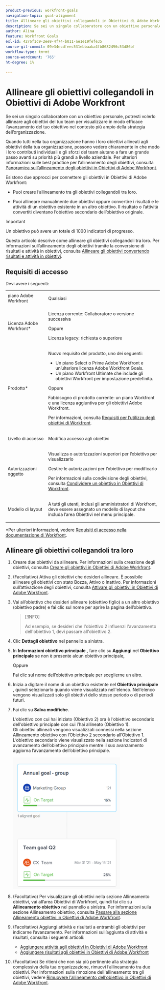 ```yaml
---
product-previous: workfront-goals
navigation-topic: goal-alignment
title: Allineare gli obiettivi collegandoli in Obiettivi di Adobe Workfront
description: Se sei un singolo collaboratore con un obiettivo personale, potresti volerlo allineare agli obiettivi del tuo team per visualizzare in modo efficace l’avanzamento del tuo obiettivo nel contesto più ampio della strategia dell’organizzazione.
author: Alina
feature: Workfront Goals
exl-id: 4276f1c9-2ee9-4f74-b011-ae1e19fefe35
source-git-commit: 09e34ecdfeec531ebbaaba4fb8682496c53d86bf
workflow-type: tm+mt
source-wordcount: '765'
ht-degree: 1%

---
```


# Allineare gli obiettivi collegandoli in Obiettivi di Adobe Workfront

Se sei un singolo collaboratore con un obiettivo personale, potresti volerlo allineare agli obiettivi del tuo team per visualizzare in modo efficace l’avanzamento del tuo obiettivo nel contesto più ampio della strategia dell’organizzazione.

Quando tutti nella tua organizzazione hanno i loro obiettivi allineati agli obiettivi della tua organizzazione, possono vedere chiaramente in che modo i loro contributi individuali e gli sforzi del team aiutano a fare un grande passo avanti su priorità più grandi a livello aziendale. Per ulteriori informazioni sulle best practice per l’allineamento degli obiettivi, consulta [Panoramica sull’allineamento degli obiettivi in Obiettivi di Adobe Workfront](../../workfront-goals/goal-alignment/goal-alignment-overview.md).

Esistono due approcci per connettere gli obiettivi in Obiettivi di Adobe Workfront:

* Puoi creare l’allineamento tra gli obiettivi collegandoli tra loro.

* Puoi allineare manualmente due obiettivi oppure convertire i risultati e le attività di un obiettivo esistente in un altro obiettivo. Il risultato o l’attività convertiti diventano l’obiettivo secondario dell’obiettivo originale.

>[!IMPORTANT]
>
>Un obiettivo può avere un totale di 1000 indicatori di progresso.

Questo articolo descrive come allineare gli obiettivi collegandoli tra loro. Per informazioni sull’allineamento degli obiettivi tramite la conversione di risultati e attività in obiettivi, consulta [Allineare gli obiettivi convertendo risultati e attività in obiettivi](../../workfront-goals/goal-alignment/align-goals-by-converting-results-activities.md).

## Requisiti di accesso

Devi avere i seguenti:

<table style="table-layout:auto">
<col>
</col>
<col>
</col>
<tbody>
 <tr>
 <td role="rowheader">piano Adobe Workfront</td>
 <td>
 <p>Qualsiasi</p>

</td>
 </tr>
 <tr>
 <td role="rowheader">Licenza Adobe Workfront*</td>
 <td>
 <p>Licenza corrente: Collaboratore o versione successiva</p>
 Oppure
 <p>Licenza legacy: richiesta o superiore</p> </td>
 </tr>
 <tr>
 <td role="rowheader">Prodotto*</td>
 <td>
 <p> Nuovo requisito del prodotto, uno dei seguenti: </p>
<ul>
<li>Un piano Select o Prime Adobe Workfront e un’ulteriore licenza Adobe Workfront Goals.</li>
<li>Un piano Workfront Ultimate che include gli obiettivi Workfront per impostazione predefinita. </li></ul>
 <p>Oppure</p>
 <p>Fabbisogno di prodotto corrente: un piano Workfront e una licenza aggiuntiva per gli obiettivi Adobe Workfront. </p> <p>Per informazioni, consulta <a href="../../workfront-goals/goal-management/access-needed-for-wf-goals.md" class="MCXref xref">Requisiti per l’utilizzo degli obiettivi di Workfront</a>. </p> </td>
 </tr>
 <tr>
 <td role="rowheader">Livello di accesso</td>
 <td> <p>Modifica accesso agli obiettivi</p> </td>
 </tr>
 <tr>
 <td role="rowheader">Autorizzazioni oggetto</td>
 <td>

<p>Visualizza o autorizzazioni superiori per l’obiettivo per visualizzarlo</p>
  <p>Gestire le autorizzazioni per l’obiettivo per modificarlo</p>
  <p>Per informazioni sulla condivisione degli obiettivi, consulta <a href="../../workfront-goals/workfront-goals-settings/share-a-goal.md" class="MCXref xref">Condividere un obiettivo in Obiettivi di Workfront</a>. </p>
   </td>
 </tr>
<tr>
   <td role="rowheader"><p>Modello di layout</p></td>
   <td> <p>A tutti gli utenti, inclusi gli amministratori di Workfront, deve essere assegnato un modello di layout che includa l’area Obiettivi nel menu principale. </p>  
</td>
  </tr>
</tbody>
</table>

*Per ulteriori informazioni, vedere [Requisiti di accesso nella documentazione di Workfront](/help/quicksilver/administration-and-setup/add-users/access-levels-and-object-permissions/access-level-requirements-in-documentation.md).

## Allineare gli obiettivi collegandoli tra loro

<!--
Aligning goals by connecting them differs depending on what environment you use. 

### Align goals by connecting them in the Production environment

1. Create two goals that you want to align. For information about creating goals, see [Create goals in Adobe Workfront Goals](../../workfront-goals/goal-management/create-goals.md).
1. (Optional) Activate the goals that you want to align. You can align goals that have a Draft, Active, or Inactive status. For information about activating goals, see [Activate goals in Adobe Workfront Goals](../../workfront-goals/goal-management/activate-goals.md).
1. Go to the goal that you want to align (child goal) to another goal (parent goal) and click its name to open the **Goal Details** panel.

   For example, if you want Goal 2 to influence the progress of Goal 1, you must go to Goal 2. 

1. Click **Align to another goal** in the upper-right corner of the right panel.

   ![](assets/align-to-another-goal-link-highlighted-350x128.png)

1. Start typing the name of an existing goal or the name of an owner in the **Align to another goal** field, then select it when it appears in the list. Only goals that are from the same or future periods display in the list. 
1. Click **Save**.

   The goal you started with (Goal 2) is now the child goal of the goal you aligned it with (Goal 1).   
   The aligned goals display connected in the Goal Alignment section with Goal 2 as secondary to Goal 1.

   ![](assets/goal-1-and-2-aligned-cards-350x427.png)

1. (Optional) To view the goals in the Goal Alignment section, do one of the following:

   * Click the Goal Alignment section in the left panel and find the goals by applying the correct filter. For information about filtering information in Workfront Goals, see [Filter information in Adobe Workfront Goals](../../workfront-goals/goal-management/filter-information-wf-goals.md).
   * Click the Goal List, Check-in, or Pulse sections in the left panel and find one of the goals, then click the **Alignment icon** ![](assets/align-icon.png) next to the goal name to go directly to the goal in the Goal Alignment section.

   For information about the Goal Alignment section, see [Navigate the Goal Alignment section in Adobe Workfront Goals](../../workfront-goals/goal-alignment/navigate-goal-alignment-chart.md). 

1. (Optional) Add activities and results to either goal to indicate their progress. For information about adding activities and results, see the following articles:

   * [Add activities to goals in Adobe Workfront Goals](../../workfront-goals/results-and-activities/add-activities-to-goals.md) 
   * [Add results to goals in Adobe Workfront Goals](../../workfront-goals/results-and-activities/add-results-to-goals.md)

1. (Optional) Remove the alignment between two goals, when you consider that no longer is relevant to your organization's overall strategy For information about removing alignment between goals, see [Remove goal alignment in Adobe Workfront Goals](../../workfront-goals/goal-alignment/remove-goal-alignment.md).

-->
1. Creare due obiettivi da allineare. Per informazioni sulla creazione degli obiettivi, consulta [Creare gli obiettivi in Obiettivi di Adobe Workfront](../../workfront-goals/goal-management/create-goals.md).
1. (Facoltativo) Attiva gli obiettivi che desideri allineare. È possibile allineare gli obiettivi con stato Bozza, Attivo o Inattivo. Per informazioni sull’attivazione degli obiettivi, consulta [Attivare gli obiettivi in Obiettivi di Adobe Workfront](../../workfront-goals/goal-management/activate-goals.md).
1. Vai all’obiettivo che desideri allineare (obiettivo figlio) a un altro obiettivo (obiettivo padre) e fai clic sul nome per aprire la pagina dell’obiettivo.

   >[!INFO]
   >
   >Ad esempio, se desideri che l&#39;obiettivo 2 influenzi l&#39;avanzamento dell&#39;obiettivo 1, devi passare all&#39;obiettivo 2.

1. Clic **Dettagli obiettivo** nel pannello a sinistra.

1. In **Informazioni obiettivo principale** , fare clic su **Aggiungi** nel **Obiettivo principale** se non è presente alcun obiettivo principale,

   Oppure

   Fai clic sul nome dell’obiettivo principale per sceglierne un altro.

1. Inizia a digitare il nome di un obiettivo esistente nel **Obiettivo principale** , quindi selezionarlo quando viene visualizzato nell&#39;elenco. Nell’elenco vengono visualizzati solo gli obiettivi dello stesso periodo o di periodi futuri.

1. Fai clic su **Salva modifiche**.

   L’obiettivo con cui hai iniziato (Obiettivo 2) ora è l’obiettivo secondario dell’obiettivo principale con cui l’hai allineato (Obiettivo 1).\
   Gli obiettivi allineati vengono visualizzati connessi nella sezione Allineamento obiettivo con l’Obiettivo 2 secondario all’Obiettivo 1.
L’obiettivo secondario viene visualizzato nella sezione Indicatori di avanzamento dell’obiettivo principale mentre il suo avanzamento aggiorna l’avanzamento dell’obiettivo principale.

   ![](assets/goal-1-and-2-aligned-cards-350x427.png)

1. (Facoltativo) Per visualizzare gli obiettivi nella sezione Allineamento obiettivi, vai all’area Obiettivi di Workfront, quindi fai clic su **Allineamento obiettivo** nel pannello a sinistra. Per informazioni sulla sezione Allineamento obiettivo, consulta [Passare alla sezione Allineamento obiettivi in Obiettivi di Adobe Workfront](../../workfront-goals/goal-alignment/navigate-goal-alignment-chart.md).

1. (Facoltativo) Aggiungi attività e risultati a entrambi gli obiettivi per indicarne l’avanzamento. Per informazioni sull’aggiunta di attività e risultati, consulta i seguenti articoli:

   * [Aggiungere attività agli obiettivi in Obiettivi di Adobe Workfront](../../workfront-goals/results-and-activities/add-activities-to-goals.md)
   * [Aggiungere risultati agli obiettivi in Obiettivi di Adobe Workfront](../../workfront-goals/results-and-activities/add-results-to-goals.md)

1. (Facoltativo) Se ritieni che non sia più pertinente alla strategia complessiva della tua organizzazione, rimuovi l’allineamento tra due obiettivi. Per informazioni sulla rimozione dell&#39;allineamento tra gli obiettivi, vedere [Rimuovere l’allineamento dell’obiettivo in Obiettivi di Adobe Workfront](../../workfront-goals/goal-alignment/remove-goal-alignment.md).

